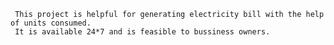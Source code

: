      This project is helpful for generating electricity bill with the help of units consumed.
     It is available 24*7 and is feasible to bussiness owners.
